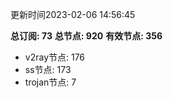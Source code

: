 更新时间2023-02-06 14:56:45

**总订阅: 73**
**总节点: 920**
**有效节点: 356**
- v2ray节点: 176
- ss节点: 173
- trojan节点: 7
